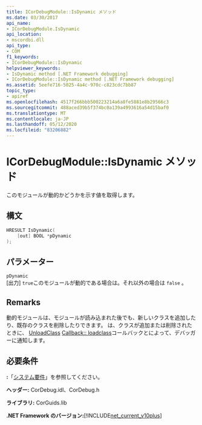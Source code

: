 ```yaml
---
title: ICorDebugModule::IsDynamic メソッド
ms.date: 03/30/2017
api_name:
- ICorDebugModule.IsDynamic
api_location:
- mscordbi.dll
api_type:
- COM
f1_keywords:
- ICorDebugModule::IsDynamic
helpviewer_keywords:
- IsDynamic method [.NET Framework debugging]
- ICorDebugModule::IsDynamic method [.NET Framework debugging]
ms.assetid: 5eefe716-5025-4a4c-970c-c823cdc7bb87
topic_type:
- apiref
ms.openlocfilehash: 4517f266bbb500223214a6a8fe5881e8b29566c3
ms.sourcegitcommit: 488aced39b5f374bc0a139a4993616a54d15baf0
ms.translationtype: MT
ms.contentlocale: ja-JP
ms.lasthandoff: 05/12/2020
ms.locfileid: "83206882"
---
```

# <a name="icordebugmoduleisdynamic-method"></a>ICorDebugModule::IsDynamic メソッド
このモジュールが動的かどうかを示す値を取得します。  
  
## <a name="syntax"></a>構文  
  
```cpp  
HRESULT IsDynamic(  
    [out] BOOL *pDynamic  
);  
```  
  
## <a name="parameters"></a>パラメーター  
 `pDynamic`  
 [出力] `true`このモジュールが動的である場合は。それ以外の場合は `false` 。  
  
## <a name="remarks"></a>Remarks  
 動的モジュールは、モジュールが読み込まれた後でも、新しいクラスを追加したり、既存のクラスを削除したりできます。 は、クラスが追加または削除されたときに、 [UnloadClass](icordebugmanagedcallback-unloadclass-method.md) [Callback:: loadclass](icordebugmanagedcallback-loadclass-method.md)コールバックとによって、デバッガーに通知します。  
  
## <a name="requirements"></a>必要条件  
 **:**「[システム要件](../../get-started/system-requirements.md)」を参照してください。  
  
 **ヘッダー:** CorDebug.idl、CorDebug.h  
  
 **ライブラリ:** CorGuids.lib  
  
 **.NET Framework のバージョン:**[!INCLUDE[net_current_v10plus](../../../../includes/net-current-v10plus-md.md)]
